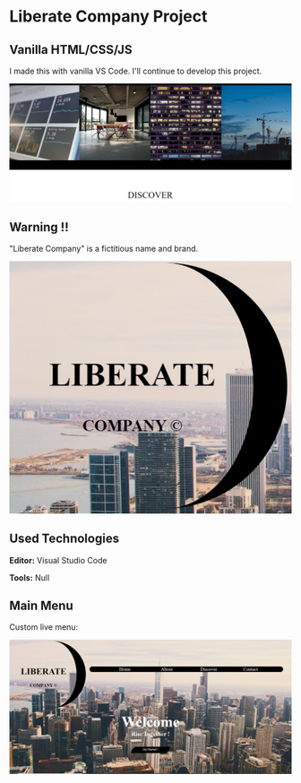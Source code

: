 
# Liberate Company Project
## Vanilla HTML/CSS/JS

I made this with vanilla VS Code. I'll continue to develop this project.

![](source-readme/Discover.jpg)


## Warning !!

"Liberate Company" is a fictitious name and brand.

![](source-readme/logo1.jpg)

  
## Used Technologies

**Editor:** Visual Studio Code

**Tools:** Null

  
## Main Menu

Custom live menu:

![](source-readme/main1.jpg)


  
